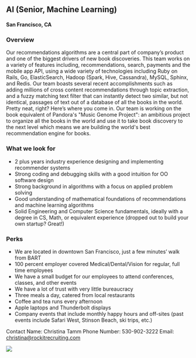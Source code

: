 ##  AI (Senior, Machine Learning)
#### San Francisco, CA

### Overview
Our recommendations algorithms are a central part of company’s product and one of the biggest drivers of new book discoveries. This team works on a variety of features including, recommendations, search, payments and the mobile app API, using a wide variety of technologies including Ruby on Rails, Go, ElasticSearch, Hadoop (Spark, Hive, Cassandra), MySQL, Sphinx, and Redis.
Our team boasts several recent accomplishments such as adding millions of cross content recommendations through topic extraction, and a fuzzy matching text filter that can instantly detect two similar, but not identical, passages of text out of a database of all the books in the world. Pretty neat, right?
Here’s where you come in. Our team is working on the book equivalent of Pandora's "Music Genome Project": an ambitious project to organize all the books in the world and use it to take book discovery to the next level which means we are building the world's best recommendation engine for books.

### What we look for
+	2 plus years industry experience designing and implementing recommender systems
+	Strong coding and debugging skills with a good intuition for OO software design
+	Strong background in algorithms with a focus on applied problem solving
+	Good understanding of mathematical foundations of recommendations and machine learning algorithms
+	Solid Engineering and Computer Science fundamentals, ideally with a degree in CS, Math, or equivalent experience (dropped out to build your own startup? Great!)

### Perks
+	We are located in downtown San Francisco, just a few minutes’ walk from BART
+	100 percent employer covered Medical/Dental/Vision for regular, full time employees
+	We have a small budget for our employees to attend conferences, classes, and other events
+	We have a lot of trust with very little bureaucracy
+	Three meals a day, catered from local restaurants
+	Coffee and tea runs every afternoon
+	Apple laptops and Thunderbolt displays
+	Company events that include monthly happy hours and off-sites (past events include Safari West, Stinson Beach, ski trips, etc.)

Contact
Name: Christina Tamm
Phone Number: 530-902-3222
Email: christina@rockitrecruiting.com


[<img src='https://dabuttonfactory.com/button.png?t=Apply&f=Calibri-Bold&ts=24&tc=fff&tshs=1&tshc=000&hp=20&vp=8&c=5&bgt=gradient&bgc=3d85c6&ebgc=073763'>](https://letsrockit.co/users/auth/github?job_id=u2nyawjk-ai-senior-machine-learning)

